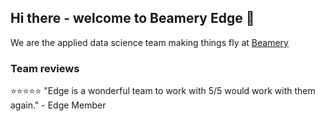 ## Hi there - welcome to Beamery Edge 👋

We are the applied data science team making things fly at [Beamery](www.beamery.com)

### Team reviews
⭐⭐⭐⭐⭐ "Edge is a wonderful team to work with 5/5 would work with them again." - Edge Member

<!--

**Here are some ideas to get you started:**

🙋‍♀️ A short introduction - what is your organization all about?
🌈 Contribution guidelines - how can the community get involved?
👩‍💻 Useful resources - where can the community find your docs? Is there anything else the community should know?
🍿 Fun facts - what does your team eat for breakfast?
🧙 Remember, you can do mighty things with the power of [Markdown](https://docs.github.com/github/writing-on-github/getting-started-with-writing-and-formatting-on-github/basic-writing-and-formatting-syntax)
-->
